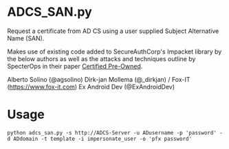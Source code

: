 # ADCS_SAN.py

Request a certificate from AD CS using a user supplied Subject Alternative Name (SAN).

Makes use of existing code added to SecureAuthCorp's Impacket library by the below authors as well as the attacks and techniques outline by SpecterOps in their paper [Certified Pre-Owned](https://www.specterops.io/assets/resources/Certified_Pre-Owned.pdf).

Alberto Solino (@agsolino)
Dirk-jan Mollema (@_dirkjan) / Fox-IT (https://www.fox-it.com)
Ex Android Dev (@ExAndroidDev)

# Usage

    python adcs_san.py -s http://ADCS-Server -u ADusername -p 'password' -d ADdomain -t template -i impersonate_user -o 'pfx password'
